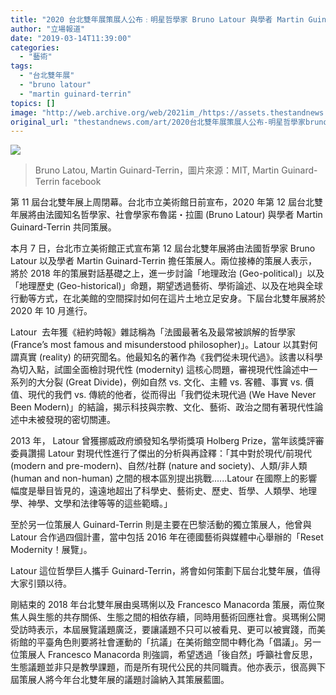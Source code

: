 ```yaml
---
title: "2020 台北雙年展策展人公布﹕明星哲學家 Bruno Latour 與學者 Martin Guinard-Terrin"
author: "立場報道"
date: "2019-03-14T11:39:00"
categories:
  - "藝術"
tags:
  - "台北雙年展"
  - "bruno latour"
  - "martin guinard-terrin"
topics: []
image: "http://web.archive.org/web/2021im_/https://assets.thestandnews.com/media/photos/martin-04_oGKmd.png"
original_url: "thestandnews.com/art/2020台北雙年展策展人公布-明星哲學家bruno-latour與學者martin-guinard-terrin"
---
```

![](http://web.archive.org/web/2021im_/https://assets.thestandnews.com/media/photos/martin-04_oGKmd.png)
> Bruno Latou, Martin Guinard-Terrin，圖片來源：MIT, Martin Guinard-Terrin facebook

第 11 屆台北雙年展上周閉幕。台北市立美術館日前宣布，2020 年第 12 屆台北雙年展將由法國知名哲學家、社會學家布魯諾・拉圖 (Bruno Latour) 與學者 Martin Guinard-Terrin 共同策展。

本月 7 日，台北市立美術館正式宣布第 12 屆台北雙年展將由法國哲學家 Bruno Latour 以及學者 Martin Guinard-Terrin 擔任策展人。兩位接棒的策展人表示，將於 2018 年的策展對話基礎之上，進一步討論「地理政治 (Geo-political)」以及「地理歷史 (Geo-historical)」命題，期望透過藝術、學術論述、以及在地與全球行動等方式，在北美館的空間探討如何在這片土地立足安身。下屆台北雙年展將於 2020 年 10 月進行。

Latour  去年獲《紐約時報》雜誌稱為「法國最著名及最常被誤解的哲學家 (France’s most famous and misunderstood philosopher)」。Latour 以其對何謂真實 (reality) 的研究聞名。他最知名的著作為《我們從未現代過》。該書以科學為切入點，試圖全面檢討現代性 (modernity) 這核心問題，審視現代性論述中一系列的大分裂 (Great Divide)，例如自然 vs. 文化、主體 vs. 客體、事實 vs. 價值、現代的我們 vs. 傳統的他者，從而得出「我們從未現代過 (We Have Never Been Modern)」的結論，揭示科技與宗教、文化、藝術、政治之間有著現代性論述中未被發現的密切關連。

2013 年， Latour 曾獲挪威政府頒發知名學術獎項 Holberg Prize，當年該獎評審委員讚揚 Latour 對現代性進行了傑出的分析與再詮釋：「其中對於現代/前現代 (modern and pre-modern)、自然/社群 (nature and society)、人類/非人類 (human and non-human) 之間的根本區別提出挑戰......Latour 在國際上的影響幅度是舉目皆見的，遠遠地超出了科學史、藝術史、歷史、哲學、人類學、地理學、神學、文學和法律等等的這些範疇。」

至於另一位策展人 Guinard-Terrin 則是主要在巴黎活動的獨立策展人，他曾與 Latour 合作過四個計畫，當中包括 2016 年在德國藝術與媒體中心舉辦的「Reset Modernity！展覽」。

Latour 這位哲學巨人攜手 Guinard-Terrin，將會如何策劃下屆台北雙年展，值得大家引頸以待。

剛結束的 2018 年台北雙年展由吳瑪悧以及 Francesco Manacorda 策展，兩位聚焦人與生態的共存關係、生態之間的相依存續，同時用藝術回應社會。吳瑪悧公開受訪時表示，本屆展覽議題廣泛，要讓議題不只可以被看見、更可以被實踐，而美術館的平臺角色則要將社會運動的「抗議」在美術館空間中轉化為「倡議」。另一位策展人 Francesco Manacorda 則強調，希望透過「後自然」呼籲社會反思，生態議題並非只是教學課題，而是所有現代公民的共同職責。他亦表示，很高興下屆策展人將今年台北雙年展的議題討論納入其策展藍圖。